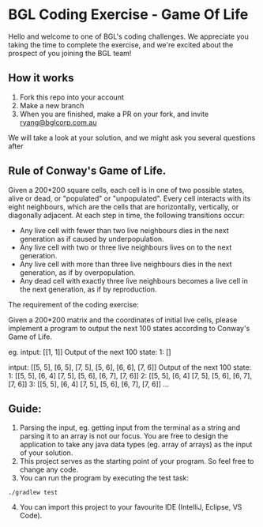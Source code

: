 # BGL Coding Exercise - Game Of Life
Hello and welcome to one of BGL's coding challenges. We appreciate you taking the time to complete the exercise, and we're excited about the prospect of you joining the BGL team!

## How it works
1. Fork this repo into your account
2. Make a new branch
3. When you are finished, make a PR on your fork, and invite ryang@bglcorp.com.au

We will take a look at your solution, and we might ask you several questions after

## Rule of Conway's Game of Life.

Given a 200*200 square cells, each cell is in one of two possible states, alive or dead, or "populated" or "unpopulated". Every cell interacts with its eight neighbours, which are the cells that are horizontally, vertically, or diagonally adjacent. At each step in time, the following transitions occur:

- Any live cell with fewer than two live neighbours dies in the next generation as if caused by underpopulation.
- Any live cell with two or three live neighbours lives on to the next generation.
- Any live cell with more than three live neighbours dies in the next generation, as if by overpopulation.
- Any dead cell with exactly three live neighbours becomes a live cell in the next generation, as if by reproduction.

The requirement of the coding exercise:

Given a 200*200 matrix and the coordinates of initial live cells, please implement a program to output the next 100 states according to Conway's Game of Life.

eg.
intput: [[1, 1]]
Output of the next 100 state:
1: []

intput: [[5, 5], [6, 5], [7, 5], [5, 6], [6, 6], [7, 6]]
Output of the next 100 state:
1: [[5, 5], [6, 4] [7, 5], [5, 6], [6, 7], [7, 6]]
2: [[5, 5], [6, 4] [7, 5], [5, 6], [6, 7], [7, 6]]
3: [[5, 5], [6, 4] [7, 5], [5, 6], [6, 7], [7, 6]]
...

## Guide:
1. Parsing the input, eg. getting input from the terminal as a string and parsing it to an array is not our focus. You are free to design the application to take any java data types (eg. array of arrays) as the input of your solution.
2. This project serves as the starting point of your program. So feel free to change any code.
3. You can run the program by executing the test task:
```shell
./gradlew test
```
4. You can import this project to your favourite IDE (IntelliJ, Eclipse, VS Code).
